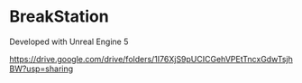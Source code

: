 # BreakStation

Developed with Unreal Engine 5

https://drive.google.com/drive/folders/1I76XjS9pUCICGehVPEtTncxGdwTsjhBW?usp=sharing